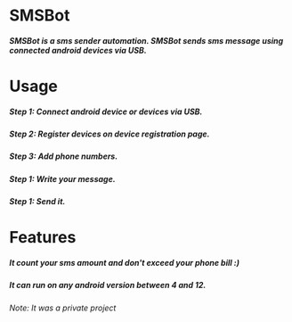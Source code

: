 # SMSBot
##### SMSBot is a sms sender automation. SMSBot sends sms message using connected android devices via USB.

# Usage
##### Step 1: Connect android device or devices via USB.
##### Step 2: Register devices on device registration page.
##### Step 3: Add phone numbers.
##### Step 1: Write your message.
##### Step 1: Send it.

# Features
##### It count your sms amount and don't exceed your phone bill :)
##### It can run on any android version between 4 and 12.
###### Note: It was a private project
